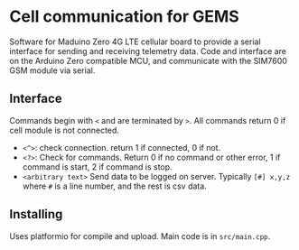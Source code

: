 # Cell communication for GEMS

Software for Maduino Zero 4G LTE cellular board to provide a serial
interface for sending and receiving telemetry data.
Code and interface are on the Arduino Zero compatible MCU,
and communicate with the SIM7600 GSM module via serial.

## Interface

Commands begin with `<` and are terminated by `>`. 
All commands return 0 if cell module is not connected.

* `<^>`: check connection. return 1 if connected, 0 if not.
* `<?>`: Check for commands. Return 0 if no command or other error, 1 if command is start, 2 if command is stop.
* `<arbitrary text>` Send data to be logged on server. Typically `[#] x,y,z` where `#` is a line number, and the rest is csv data.
  
## Installing

Uses platformio for compile and upload. Main code is in `src/main.cpp`.
